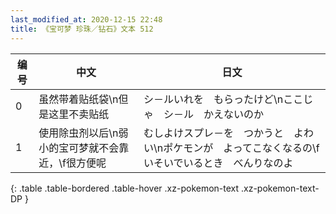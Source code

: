 ```yaml
---
last_modified_at: 2020-12-15 22:48
title: 《宝可梦 珍珠／钻石》文本 512
---
```

| 编号 | 中文 | 日文 |
| ---- | ---- | ---- |
| 0 | 虽然带着贴纸袋\n但是这里不卖贴纸 | シ－ルいれを　もらったけど\nここじゃ　シ－ル　かえないのか |
| 1 | 使用除虫剂以后\n弱小的宝可梦就不会靠近，\f很方便呢 | むしよけスプレ－を　つかうと　よわい\nポケモンが　よってこなくなるの\fいそいでいるとき　べんりなのよ |
{: .table .table-bordered .table-hover .xz-pokemon-text .xz-pokemon-text-DP }